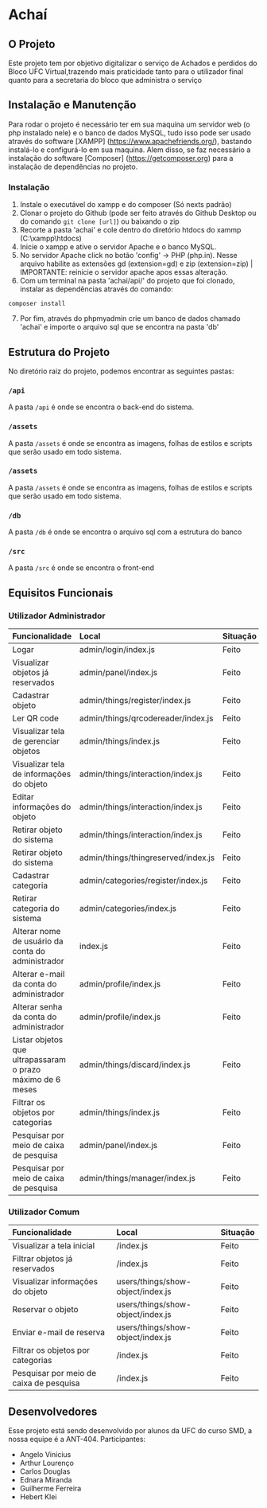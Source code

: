 
# Achaí
  
## O Projeto 
 
Este projeto tem por objetivo digitalizar o serviço de Achados e perdidos do Bloco UFC Virtual,trazendo mais praticidade tanto para o utilizador final quanto para a secretaria do bloco que administra o serviço  
  
## Instalação e Manutenção    

Para rodar o projeto é necessário ter em sua maquina um servidor web (o php instalado nele) e o banco de dados MySQL, tudo isso pode ser usado através do software [XAMPP] (https://www.apachefriends.org/), bastando instalá-lo e configurá-lo em sua maquina. Alem disso, se faz necessário a instalação do software [Composer] (https://getcomposer.org) para a instalação de dependências no projeto. 

### Instalação
1. Instale o executável do xampp e do composer (Só nexts padrão)
2. Clonar o projeto do Github (pode ser feito através do Github Desktop ou do comando `git clone [url]`) ou baixando o zip
3. Recorte a pasta 'achai' e cole dentro do diretório htdocs do xammp (C:\xampp\htdocs)
4. Inicie o xampp e ative o servidor Apache e o banco MySQL.
5. No servidor Apache click no botão 'config' -> PHP (php.in). Nesse arquivo habilite as extensões gd (extension=gd) e zip (extension=zip) | IMPORTANTE: reinicie o servidor apache apos essas alteração. 
6. Com um terminal na pasta 'achai/api/' do projeto que foi clonado, instalar as dependências através do comando:
```  
composer install  
``` 
7. Por fim, através do phpmyadmin crie um banco de dados chamado 'achai' e importe o arquivo sql que se encontra na pasta 'db'
   
## Estrutura do Projeto

No diretório raiz do projeto, podemos encontrar as seguintes pastas:

### `/api`

A pasta `/api` é onde se encontra o back-end do sistema.

### `/assets`

A pasta `/assets` é onde se encontra as imagens, folhas de estilos e scripts que serão usado em todo sistema.

### `/assets`

A pasta `/assets` é onde se encontra as imagens, folhas de estilos e scripts que serão usado em todo sistema.

### `/db`

A pasta `/db` é onde se encontra o arquivo sql com a estrutura do banco

### `/src`

A pasta `/src` é onde se encontra o front-end

## Equisitos Funcionais

### Utilizador Administrador

| Funcionalidade  | Local | Situação |
| :---         |     :---       |       :---  |
| Logar  | admin/login/index.js   |   Feito    |
| Visualizar objetos já reservados  |  admin/panel/index.js   |   Feito    |
| Cadastrar objeto  |  admin/things/register/index.js   |   Feito    |
| Ler QR code  |  admin/things/qrcodereader/index.js   |   Feito    |
| Visualizar tela de gerenciar objetos   |  admin/things/index.js  |   Feito    |
| Visualizar tela de informações do objeto  | admin/things/interaction/index.js   |   Feito    |
| Editar informações do objeto  |  admin/things/interaction/index.js  |   Feito    |
| Retirar objeto do sistema  |  admin/things/interaction/index.js  |   Feito    |
| Retirar objeto do sistema  |  admin/things/thingreserved/index.js  |   Feito    |
| Cadastrar categoria  |  admin/categories/register/index.js  |   Feito    |
| Retirar categoria do sistema  |  admin/categories/index.js  |   Feito    |
| Alterar nome de usuário da conta do administrador  |  index.js  |   Feito    |
| Alterar e-mail da conta do administrador  |  admin/profile/index.js  |   Feito    |
| Alterar senha da conta do administrador  |  admin/profile/index.js  |   Feito    |
| Listar objetos que ultrapassaram o prazo máximo de 6 meses  |  admin/things/discard/index.js  |   Feito    |
| Filtrar os objetos por categorias   |  admin/things/index.js| Feito    |
| Pesquisar por meio de caixa de pesquisa | admin/panel/index.js |   Feito    |
| Pesquisar por meio de caixa de pesquisa | admin/things/manager/index.js |   Feito    |

### Utilizador Comum

| Funcionalidade  | Local | Situação |
| :---         |     :---       |       :---  |
| Visualizar a tela inicial  |  /index.js  |   Feito    |
| Filtrar objetos já reservados  |  /index.js  |   Feito    |
| Visualizar informações do objeto  |  users/things/show-object/index.js  |   Feito    |
| Reservar o objeto  |   users/things/show-object/index.js  |   Feito    |
| Enviar e-mail de reserva |   users/things/show-object/index.js |   Feito    |
| Filtrar os objetos por categorias   |  /index.js| Feito    |
| Pesquisar por meio de caixa de pesquisa | /index.js |   Feito    |


## Desenvolvedores

Esse projeto está sendo desenvolvido por alunos da UFC do curso SMD, a nossa equipe é a ANT-404. Participantes:

- Angelo Vinicius 
- Arthur Lourenço
- Carlos Douglas
- Ednara Miranda
- Guilherme Ferreira
- Hebert Klei
